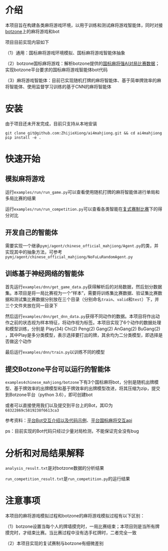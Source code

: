 # 介绍
本项目旨在构建各类麻将游戏环境，以用于训练和测试麻将游戏智能体，同时对接[botzone](https://botzone.org.cn/)上的麻将游戏和bot

项目目前实现内容如下

（1）通用：国标麻将游戏环境模拟、国标麻将游戏智能体抽象

（2）botzone国标麻将游戏：解析botzone提供的[国标麻将强AI对局比赛数据](https://disk.pku.edu.cn/link/AA8CB7A57AFDCD48CAA7C749E04B5B6FAA)；实现botzone平台要求的国标麻将游戏智能体bot代码

（3）麻将游戏智能体：目前已实现随机打牌的麻将智能体、基于简单牌效率的麻将智能体、使用监督学习训练的基于CNN的麻将智能体


# 安装
由于项目还未开发完成，目前只支持从本地安装
```shell
git clone git@github.com:ZhijieXiong/ai4mahjiong.git && cd ai4mahjiong
pip install -e .
```

# 快速开始
## 模拟麻将游戏
运行`examples/run/run_game.py`可以查看使用随机打牌的麻将智能体进行单局和多局比赛的结果

运行`examples/run/run_competition.py`可以查看各类智能在[复式赛制比赛](https://wiki.botzone.org.cn/index.php?title=Chinese-Standard-Mahjong)下的得分对比

## 开发自己的智能体
需要实现一个继承`pymj/agent/chinese_official_mahjiong/Agent.py`的类，并实现其中的抽象方法，可参考`pymj/agent/chinese_official_mahjiong/NoFuLuRandomAgent.py`

## 训练基于神经网络的智能体
首先运行`examples/dnn/get_game_data.py`获得解析后的对局数据，然后划分数据集。本项目是将一局比赛视为一个“样本”，需要将训练集比赛数据、验证集比赛数据和测试集比赛数据分别放在三个目录（分别命名`train`、`valid`和`test`）下，并三个文件夹放在同一目录下

然后运行`examples/dnn/get_dnn_data.py`获得不同动作的数据。本项目将作出动作之前的状态视为样本特征，将动作视为标签。本项目实现了6个动作的数据处理和模型训练，分别是 Play(34) Chi(2) Peng(2) Gang(2) AnGang(2) BuGang(2) ，其中Play是多分类模型，表示选择要打出的牌，其余均为二分类模型，即选择是否做这个动作

最后运行`examples/dnn/train.py`以训练不同的模型

## 提交Botzone平台可以运行的智能体
`examples4chinese_mahjiong/botzone`下有3个国标麻将bot，分别是随机出牌模型、基于牌效率的出牌模型和基于牌效率的出牌模型改进，将其压缩为zip，提交到Botzone平台（python 3.6），即可创建bot

或者可以直接使用我们以及提交到平台上的Bot，其ID为`68322869c5819238f6613ca3`

参考资料：[平台Bot交互介绍以及代码示例](https://wiki.botzone.org.cn/index.php?title=Bot#.E4.BA.A4.E4.BA.92)、[平台国标麻将交互api](https://wiki.botzone.org.cn/index.php?title=Chinese-Standard-Mahjong)

ps：目前实现的Bot代码只经过少量对局检测，不能保证完全没有bug

# 分析和对局结果解释
`analysis_result.txt`是对botzone数据的分析结果

`run_competition_result.txt`是`run_competition.py`的运行结果

# 注意事项
本项目的麻将游戏模拟过程和botzone的麻将游戏模拟过程有以下区别：

（1）botzone设置当每个人的牌墙摸完时，一局比赛结束；本项目则是当所有牌摸完时，才结束比赛。当比赛过程中没有选手杠牌时，二者完全一致

（2）本项目实现的复试赛制与botzone有细微差别